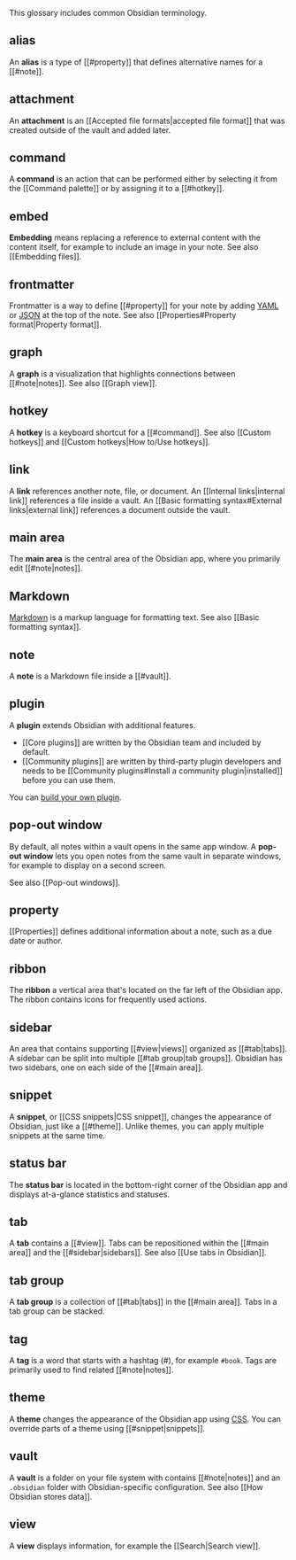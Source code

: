 This glossary includes common Obsidian terminology.

## alias

An **alias** is a type of [[#property]] that defines alternative names for a [[#note]].

## attachment

An **attachment** is an [[Accepted file formats|accepted file format]] that was created outside of the vault and added later.

## command

A **command** is an action that can be performed either by selecting it from the [[Command palette]] or by assigning it to a [[#hotkey]].

## embed

**Embedding** means replacing a reference to external content with the content itself, for example to include an image in your note. See also [[Embedding files]].

## frontmatter

Frontmatter is a way to define [[#property]] for your note by adding [YAML](https://yaml.org/) or [JSON](https://www.json.org/) at the top of the note. See also [[Properties#Property format|Property format]].

## graph

A **graph** is a visualization that highlights connections between [[#note|notes]]. See also [[Graph view]].

## hotkey

A **hotkey** is a keyboard shortcut for a [[#command]]. See also [[Custom hotkeys]] and [[Custom hotkeys|How to/Use hotkeys]].

## link

A **link** references another note, file, or document. An [[Internal links|internal link]] references a file inside a vault. An [[Basic formatting syntax#External links|external link]] references a document outside the vault.

## main area

The **main area** is the central area of the Obsidian app, where you primarily edit [[#note|notes]].

## Markdown

[Markdown](https://daringfireball.net/projects/markdown/) is a markup language for formatting text. See also [[Basic formatting syntax]].

## note

A **note** is a Markdown file inside a [[#vault]].

## plugin

A **plugin** extends Obsidian with additional features.

- [[Core plugins]] are written by the Obsidian team and included by default.
- [[Community plugins]] are written by third-party plugin developers and needs to be [[Community plugins#Install a community plugin|installed]] before you can use them.

You can [build your own plugin](https://docs.obsidian.md/Plugins/Getting+started/Build+a+plugin).

## pop-out window

By default, all notes within a vault opens in the same app window. A **pop-out window** lets you open notes from the same vault in separate windows, for example to display on a second screen.

See also [[Pop-out windows]].

## property

[[Properties]] defines additional information about a note, such as a due date or author.

## ribbon

The **ribbon** a vertical area that's located on the far left of the Obsidian app. The ribbon contains icons for frequently used actions.

## sidebar

An area that contains supporting [[#view|views]] organized as [[#tab|tabs]]. A sidebar can be split into multiple [[#tab group|tab groups]]. Obsidian has two sidebars, one on each side of the [[#main area]].

## snippet

A **snippet**, or [[CSS snippets|CSS snippet]], changes the appearance of Obsidian, just like a [[#theme]]. Unlike themes, you can apply multiple snippets at the same time.

## status bar

The **status bar** is located in the bottom-right corner of the Obsidian app and displays at-a-glance statistics and statuses.

## tab

A **tab** contains a [[#view]]. Tabs can be repositioned within the [[#main area]] and the [[#sidebar|sidebars]]. See also [[Use tabs in Obsidian]].

## tab group

A **tab group** is a collection of [[#tab|tabs]] in the [[#main area]]. Tabs in a tab group can be stacked.

## tag

A **tag** is a word that starts with a hashtag (#), for example `#book`. Tags are primarily used to find related [[#note|notes]].

## theme

A **theme** changes the appearance of the Obsidian app using [CSS](https://developer.mozilla.org/en-US/docs/Web/CSS). You can override parts of a theme using [[#snippet|snippets]].

## vault

A **vault** is a folder on your file system with contains [[#note|notes]] and an `.obsidian` folder with Obsidian-specific configuration. See also [[How Obsidian stores data]].

## view

A **view** displays information, for example the [[Search|Search view]].

